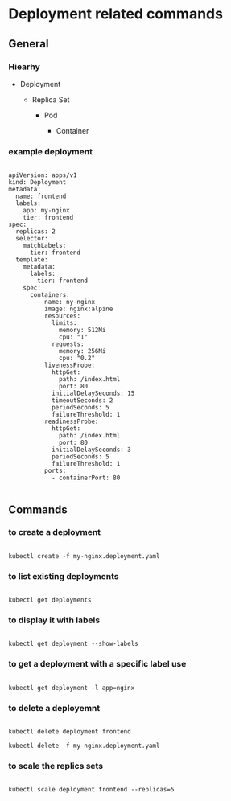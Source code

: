 # Deployment related commands

## General

### Hiearhy

  - Deployment
    
     - Replica Set
      
       - Pod
        
         - Container

### example deployment

```

apiVersion: apps/v1
kind: Deployment
metadata:
  name: frontend
  labels:
    app: my-nginx
    tier: frontend
spec:
  replicas: 2
  selector:
    matchLabels:
      tier: frontend
  template:
    metadata:
      labels:
        tier: frontend
    spec:
      containers:
        - name: ny-nginx
          image: nginx:alpine
          resources:
            limits:
              memory: 512Mi
              cpu: "1"
            requests:
              memory: 256Mi
              cpu: "0.2"
          livenessProbe:
            httpGet:
              path: /index.html
              port: 80
            initialDelaySeconds: 15
            timeoutSeconds: 2
            periodSeconds: 5
            failureThreshold: 1
          readinessProbe:
            httpGet:
              path: /index.html
              port: 80
            initialDelaySeconds: 3
            periodSeconds: 5
            failureThreshold: 1
          ports:
            - containerPort: 80


```

## Commands

### to create a deployment

```

kubectl create -f my-nginx.deployment.yaml

```


### to list existing deployments

```

kubectl get deployments

```

### to display it with labels

```

kubectl get deployment --show-labels

```

### to get a deployment with a specific label use

```

kubectl get deployment -l app=nginx

```

### to delete a deployemnt

```

kubectl delete deployment frontend

kubectl delete -f my-nginx.deployment.yaml

```

### to scale the replics sets 

```

kubectl scale deployment frontend --replicas=5

```